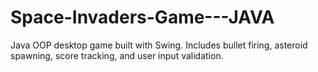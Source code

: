 # Space-Invaders-Game---JAVA
Java OOP desktop game built with Swing. Includes bullet firing, asteroid spawning, score tracking, and user input validation.
